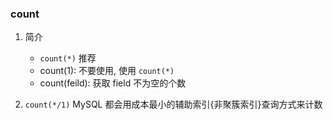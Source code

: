 ### count

1. 简介

   - `count(*)` 推荐
   - count(1): 不要使用, 使用 `count(*)`
   - count(feild): 获取 field 不为空的个数

2. `count(*/1)` MySQL 都会用成本最小的辅助索引{非聚簇索引}查询方式来计数

